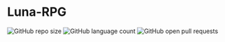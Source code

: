 # Luna-RPG

![GitHub repo size](https://img.shields.io/github/repo-size/FabioPYAug/Luna-RPG?style=for-the-badge)
![GitHub language count](https://img.shields.io/github/languages/count/FabioPYAug/Luna-RPG?style=for-the-badge)
![GitHub open pull requests](https://img.shields.io/github/issues-pr/FabioPYAug/Luna-RPG?style=for-the-badge)
